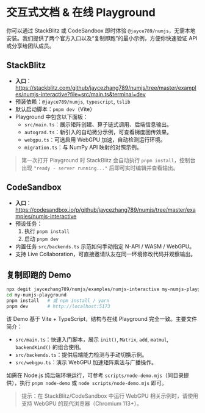 # 交互式文档 & 在线 Playground

你可以通过 StackBlitz 或 CodeSandbox 即时体验 `@jayce789/numjs`，无需本地安装。我们提供了两个官方入口以及“复制即跑”的最小示例，方便你快速验证 API 或分享给团队成员。

## StackBlitz

- **入口**：<https://stackblitz.com/github/jaycezhang789/numjs/tree/master/examples/numjs-interactive?file=src/main.ts&terminal=dev>
- 预装依赖：`@jayce789/numjs`, `typescript`, `tslib`
- 默认启动脚本：`pnpm dev`（Vite）
- Playground 中包含以下面板：
  - `src/main.ts`：展示矩阵创建、算子链式调用、后端信息输出。
  - `autograd.ts`：新引入的自动微分示例，可查看梯度回传效果。
  - `webgpu.ts`：可选启用 WebGPU 加速，自动检测运行环境。
  - `migration.ts`：与 NumPy API 映射的对照示例。

> 第一次打开 Playground 时 StackBlitz 会自动执行 `pnpm install`，控制台出现 `"ready - server running..."` 后即可实时编辑并查看输出。

## CodeSandbox

- **入口**：<https://codesandbox.io/p/github/jaycezhang789/numjs/tree/master/examples/numjs-interactive>
- 预设任务：
  1. 执行 `pnpm install`
  2. 启动 `pnpm dev`
- 内置任务 `src/backends.ts` 示范如何手动指定 N-API / WASM / WebGPU。
- 支持 Live Collaboration，可直接邀请队友在同一环境修改代码并观察输出。

## 复制即跑的 Demo

```bash
npx degit jaycezhang789/numjs/examples/numjs-interactive my-numjs-playground
cd my-numjs-playground
pnpm install   # 或 npm install / yarn
pnpm dev       # http://localhost:5173
```

该 Demo 基于 Vite + TypeScript，结构与在线 Playground 完全一致。主要文件简介：

- `src/main.ts`：快速入门脚本，展示 `init()`, `Matrix`, `add`, `matmul`, `backendKind()` 的组合使用。
- `src/backends.ts`：提供后端能力检测与手动切换示例。
- `src/webgpu.ts`：演示 WebGPU 加速矩阵乘法与广播操作。

如需在 Node.js 纯后端环境运行，可参考 `scripts/node-demo.mjs`（同目录提供），执行 `pnpm node-demo` 或 `node scripts/node-demo.mjs` 即可。

> 提示：在 StackBlitz/CodeSandbox 中运行 WebGPU 相关示例时，请使用支持 WebGPU 的现代浏览器（Chromium 113+）。
